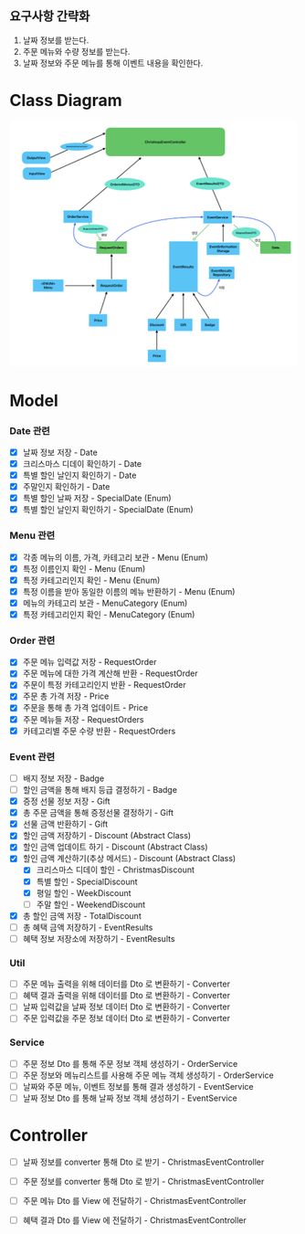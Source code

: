 ## 요구사항 간략화
1. 날짜 정보를 받는다.
2. 주문 메뉴와 수량 정보를 받는다.
3. 날짜 정보와 주문 메뉴를 통해 이벤트 내용을 확인한다.

# Class Diagram
![img.png](ClassDiagram.png)

# Model
### Date 관련
- [x] 날짜 정보 저장 - Date
- [x] 크리스마스 디데이 확인하기 - Date
- [x] 특별 할인 날인지 확인하기 - Date
- [x] 주말인지 확인하기 - Date
- [x] 특별 할인 날짜 저장 - SpecialDate (Enum)
- [x] 특별 할인 날인지 확인하기 - SpecialDate (Enum)

### Menu 관련
- [x] 각종 메뉴의 이름, 가격, 카테고리 보관 - Menu (Enum)
- [x] 특정 이름인지 확인 - Menu (Enum)
- [x] 특정 카테고리인지 확인 - Menu (Enum)
- [x] 특정 이름을 받아 동일한 이름의 메뉴 반환하기 - Menu (Enum)
- [x] 메뉴의 카테고리 보관 - MenuCategory (Enum)
- [x] 특정 카테고리인지 확인 - MenuCategory (Enum)

### Order 관련
- [x] 주문 메뉴 입력값 저장 - RequestOrder
- [x] 주문 메뉴에 대한 가격 계산해 반환 - RequestOrder
- [x] 주문이 특정 카테고리인지 반환 - RequestOrder
- [x] 주문 총 가격 저장 - Price
- [x] 주문을 통해 총 가격 업데이트 - Price
- [x] 주문 메뉴들 저장 - RequestOrders
- [x] 카테고리별 주문 수량 반환 - RequestOrders

### Event 관련
- [ ] 배지 정보 저장 - Badge
- [ ] 할인 금액을 통해 배지 등급 결정하기 - Badge
- [x] 증정 선물 정보 저장 - Gift
- [x] 총 주문 금액을 통해 증정선물 결정하기 - Gift
- [x] 선물 금액 반환하기 - Gift
- [x] 할인 금액 저장하기 - Discount (Abstract Class)
- [x] 할인 금액 업데이트 하기 - Discount (Abstract Class)
- [x] 할인 금액 계산하기(추상 메서드) - Discount (Abstract Class)
  - [x] 크리스마스 디데이 할인 - ChristmasDiscount
  - [x] 특별 할인 - SpecialDiscount
  - [x] 평일 할인 - WeekDiscount
  - [ ] 주말 할인 - WeekendDiscount
- [x] 총 할인 금액 저장 - TotalDiscount
- [ ] 총 혜택 금액 저장하기 - EventResults
- [ ] 혜택 정보 저장소에 저장하기 - EventResults

### Util
- [ ] 주문 메뉴 출력을 위해 데이터를 Dto 로 변환하기 - Converter
- [ ] 혜택 결과 출력을 위해 데이터를 Dto 로 변환하기 - Converter
- [ ] 날짜 입력값을 날짜 정보 데이터 Dto 로 변환하기 - Converter
- [ ] 주문 입력값을 주문 정보 데이터 Dto 로 변환하기 - Converter
 
### Service
- [ ] 주문 정보 Dto 를 통해 주문 정보 객체 생성하기 - OrderService
- [ ] 주문 정보와 메뉴리스트를 사용해 주문 메뉴 객체 생성하기 - OrderService
- [ ] 날짜와 주문 메뉴, 이벤트 정보를 통해 결과 생성하기 - EventService
- [ ] 날짜 정보 Dto 를 통해 날짜 정보 객체 생성하기 - EventService

# Controller
- [ ] 날짜 정보를 converter 통해 Dto 로 받기 - ChristmasEventController
- [ ] 주문 정보를 converter 통해 Dto 로 받기 - ChristmasEventController
- [ ] 주문 메뉴 Dto 를 View 에 전달하기 - ChristmasEventController
- [ ] 혜택 결과 Dto 를 View 에 전달하기 - ChristmasEventController


